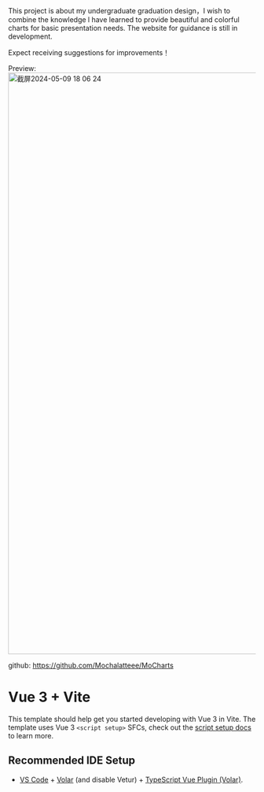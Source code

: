 This project is about my undergraduate graduation design，I wish to combine the knowledge l have learned to provide beautiful and colorful charts for basic presentation needs. The website for guidance is still in development.

Expect receiving suggestions for improvements！

Preview:
<img width="1181" alt="截屏2024-05-09 18 06 24" src="https://github.com/Mochalatteee/MoCharts/assets/91786133/95af300f-25fe-4144-a6be-dfe67a9dc614">

github: https://github.com/Mochalatteee/MoCharts



# Vue 3 + Vite

This template should help get you started developing with Vue 3 in Vite. The template uses Vue 3 `<script setup>` SFCs, check out the [script setup docs](https://v3.vuejs.org/api/sfc-script-setup.html#sfc-script-setup) to learn more.

## Recommended IDE Setup

- [VS Code](https://code.visualstudio.com/) + [Volar](https://marketplace.visualstudio.com/items?itemName=Vue.volar) (and disable Vetur) + [TypeScript Vue Plugin (Volar)](https://marketplace.visualstudio.com/items?itemName=Vue.vscode-typescript-vue-plugin).
